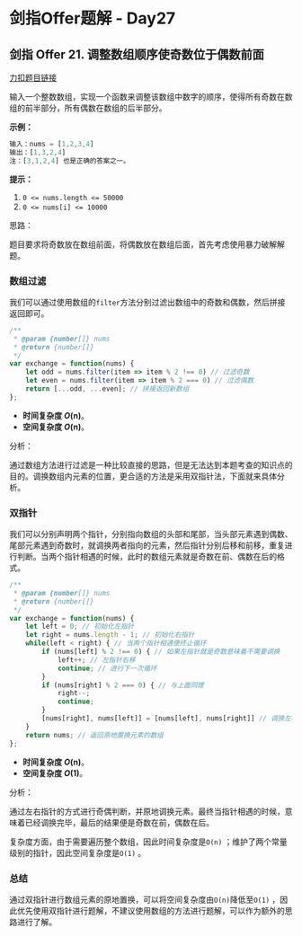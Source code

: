 # **剑指Offer题解 - Day27**

## **剑指 Offer 21. 调整数组顺序使奇数位于偶数前面**

[力扣题目链接](https://leetcode-cn.com/leetbook/read/illustration-of-algorithm/5v8a6t/)

输入一个整数数组，实现一个函数来调整该数组中数字的顺序，使得所有奇数在数组的前半部分，所有偶数在数组的后半部分。

**示例：**

```jsx
输入：nums = [1,2,3,4]
输出：[1,3,2,4]
注：[3,1,2,4] 也是正确的答案之一。
```

**提示：**

1. `0 <= nums.length <= 50000`
2. `0 <= nums[i] <= 10000`

思路：

题目要求将奇数放在数组前面，将偶数放在数组后面，首先考虑使用暴力破解解题。

### 数组过滤

我们可以通过使用数组的`filter`方法分别过滤出数组中的奇数和偶数，然后拼接返回即可。

```jsx
/**
 * @param {number[]} nums
 * @return {number[]}
 */
var exchange = function(nums) {
    let odd = nums.filter(item => item % 2 !== 0) // 过滤奇数
    let even = nums.filter(item => item % 2 === 0) // 过滤偶数
    return [...odd, ...even]; // 拼接返回新数组
};
```

- **时间复杂度 *O*(n)**。
- **空间复杂度 *O*(n)**。

分析：

通过数组方法进行过滤是一种比较直接的思路，但是无法达到本题考查的知识点的目的。调换数组内元素的位置，更合适的方法是采用双指针法，下面就来具体分析。

### 双指针

我们可以分别声明两个指针，分别指向数组的头部和尾部，当头部元素遇到偶数、尾部元素遇到奇数时，就调换两者指向的元素，然后指针分别后移和前移，重复进行判断。当两个指针相遇的时候，此时的数组元素就是奇数在前、偶数在后的格式。

```jsx
/**
 * @param {number[]} nums
 * @return {number[]}
 */
var exchange = function(nums) {
    let left = 0; // 初始化左指针
    let right = nums.length - 1; // 初始化右指针
    while(left < right) { // 当两个指针相遇便终止循环
        if (nums[left] % 2 !== 0) { // 如果左指针就是奇数意味着不需要调换
            left++; // 左指针右移 
            continue; // 进行下一次循环
        }
        if (nums[right] % 2 === 0) { // 与上面同理
            right--;
            continue;
        }
        [nums[right], nums[left]] = [nums[left], nums[right]] // 调换左右指针指向的数字
    }
    return nums; // 返回原地置换元素的数组
};
```

- **时间复杂度 *O*(n)**。
- **空间复杂度 *O*(1)**。

分析：

通过左右指针的方式进行奇偶判断，并原地调换元素。最终当指针相遇的时候，意味着已经调换完毕，最后的结果便是奇数在前，偶数在后。

复杂度方面，由于需要遍历整个数组，因此时间复杂度是`O(n)` ；维护了两个常量级别的指针，因此空间复杂度是`O(1)` 。

### 总结

通过双指针进行数组元素的原地置换，可以将空间复杂度由`O(n)`降低至`O(1)` ，因此优先使用双指针进行题解，不建议使用数组的方法进行题解，可以作为额外的思路进行了解。
